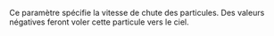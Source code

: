 Ce paramètre spécifie la vitesse de chute des particules. Des valeurs négatives feront voler cette particule vers le ciel.